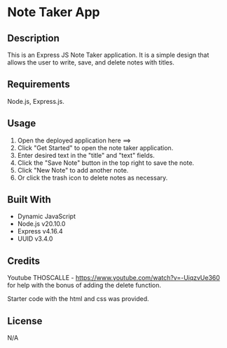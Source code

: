 # Note Taker App

## Description
  This is an Express JS Note Taker application. It is a simple design that allows the user to write, save, and delete notes with titles. 

  ## Requirements
  Node.js, Express.js.  

  ## Usage
  1) Open the deployed application here ==>
  2) Click "Get Started" to open the note taker application.
  3) Enter desired text in the "title" and "text" fields.
  4) Click the "Save Note" button in the top right to save the note.
  5) Click "New Note" to add another note.
  6) Or click the trash icon to delete notes as necessary.


  ## Built With
  * Dynamic JavaScript
  * Node.js v20.10.0
  * Express v4.16.4
  * UUID v3.4.0

  ## Credits
  Youtube THOSCALLE - https://www.youtube.com/watch?v=-UiqzvUe360 for help with the bonus of adding the delete function.

  Starter code with the html and css was provided.  
  
  ## License
  N/A
